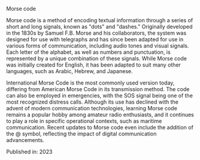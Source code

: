 Morse code

Morse code is a method of encoding textual information through a series of short and long signals, known as "dots" and "dashes." Originally developed in the 1830s by Samuel F.B. Morse and his collaborators, the system was designed for use with telegraphs and has since been adapted for use in various forms of communication, including audio tones and visual signals. Each letter of the alphabet, as well as numbers and punctuation, is represented by a unique combination of these signals. While Morse code was initially created for English, it has been adapted to suit many other languages, such as Arabic, Hebrew, and Japanese.

International Morse Code is the most commonly used version today, differing from American Morse Code in its transmission method. The code can also be employed in emergencies, with the SOS signal being one of the most recognized distress calls. Although its use has declined with the advent of modern communication technologies, learning Morse code remains a popular hobby among amateur radio enthusiasts, and it continues to play a role in specific operational contexts, such as maritime communication. Recent updates to Morse code even include the addition of the @ symbol, reflecting the impact of digital communication advancements.

Published in: 2023
